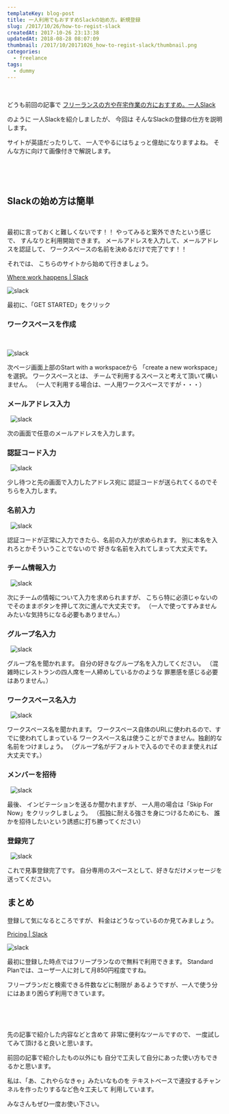 ```yaml
---
templateKey: blog-post
title: 一人利用でもおすすめSlackの始め方。新規登録
slug: /2017/10/26/how-to-regist-slack
createdAt: 2017-10-26 23:13:38
updatedAt: 2018-08-28 08:07:09
thumbnail: /2017/10/20171026_how-to-regist-slack/thumbnail.png
categories:
  - freelance
tags:
  - dummy
---
```


&nbsp;

どうも前回の記事で
<a href="https://ver-1-0.net/2017/10/23/self-slack/">フリーランスの方や在宅作業の方におすすめ。一人Slack</a>

のように
一人Slackを紹介しましたが、
今回は
そんなSlackの登録の仕方を説明します。

サイトが英語だったりして、
一人でやるにはちょっと億劫になりますよね。
そんな方に向けて画像付きで解説します。

&nbsp;
<div class="adsense-double-rect"></div>
&nbsp;
<h2 class="chapter">Slackの始め方は簡単</h2>
&nbsp;

最初に言っておくと難しくないです！！
やってみると案外できたという感じで、
すんなりと利用開始できます。
メールアドレスを入力して、メールアドレスを認証して、
ワークスペースの名前を決めるだけで完了です！！

それでは、
こちらのサイトから始めて行きましょう。

<a href="https://slack.com/" target="_blank">Where work happens | Slack</a>

<img class="post-image" src="https://statics.ver-1-0.net/uploads/2017/10/20171026_how-to-regist-slack/image1.png" alt="slack"/>

最初に、「GET STARTED」をクリック

### ワークスペースを作成
&nbsp;

<img class="post-image" src="https://statics.ver-1-0.net/uploads/2017/10/20171026_how-to-regist-slack/image2.png" alt="slack"/>

次ページ画面上部のStart with a workspaceから
「create a new workspace」を選択。
ワークスペースとは、
チームで利用するスペースと考えて頂いて構いません。
（一人で利用する場合は、一人用ワークスペースですが・・・）



### メールアドレス入力
&nbsp;
<img class="post-image" src="https://statics.ver-1-0.net/uploads/2017/10/20171026_how-to-regist-slack/image3.png" alt="slack"/>

次の画面で任意のメールアドレスを入力します。



### 認証コード入力
&nbsp;
<img class="post-image" src="https://statics.ver-1-0.net/uploads/2017/10/20171026_how-to-regist-slack/image4.png" alt="slack"/>

少し待つと先の画面で入力したアドレス宛に
認証コードが送られてくるのでそちらを入力します。

### 名前入力
&nbsp;
<img class="post-image" src="https://statics.ver-1-0.net/uploads/2017/10/20171026_how-to-regist-slack/image5.png" alt="slack"/>

認証コードが正常に入力できたら、名前の入力が求められます。
別に本名を入れろとかそういうことでないので
好きな名前を入れてしまって大丈夫です。

### チーム情報入力
&nbsp;
<img class="post-image" src="https://statics.ver-1-0.net/uploads/2017/10/20171026_how-to-regist-slack/image6.png" alt="slack"/>

次にチームの情報について入力を求められますが、
こちら特に必須じゃないのでそのままボタンを押して次に進んで大丈夫です。
（一人で使ってすみませんみたいな気持ちになる必要もありません。）

### グループ名入力
&nbsp;
<img class="post-image" src="https://statics.ver-1-0.net/uploads/2017/10/20171026_how-to-regist-slack/image7.png" alt="slack"/>

グループ名を聞かれます。
自分の好きなグループ名を入力してください。
（混雑時にレストランの四人席を一人締めしているかのような
罪悪感を感じる必要はありません。）


### ワークスペース名入力
&nbsp;
<img class="post-image" src="https://statics.ver-1-0.net/uploads/2017/10/20171026_how-to-regist-slack/image8.png" alt="slack"/>

ワークスペース名を聞かれます。
ワークスペース自体のURLに使われるので、すでに使われてしまっている
ワークスペース名は使うことができません。独創的な名前をつけましょう。
（グループ名がデフォルトで入るのでそのまま使えれば大丈夫です。）

### メンバーを招待
&nbsp;
<img class="post-image" src="https://statics.ver-1-0.net/uploads/2017/10/20171026_how-to-regist-slack/image9.png" alt="slack"/>

最後、
インビテーションを送るか聞かれますが、
一人用の場合は「Skip For Now」をクリックしましょう。
（孤独に耐える強さを身につけるためにも、
誰かを招待したいという誘惑に打ち勝ってください）

### 登録完了
&nbsp;
<img class="post-image" src="https://statics.ver-1-0.net/uploads/2017/10/20171026_how-to-regist-slack/image10.png" alt="slack"/>

これで見事登録完了です。
自分専用のスペースとして、好きなだけメッセージを送ってください。

<h2 class="chapter">まとめ</h2>

登録して気になるところですが、
料金はどうなっているのか見てみましょう。

<a href="https://slack.com/pricing" target="_blank">Pricing | Slack</a>

<img class="post-image" src="https://statics.ver-1-0.net/uploads/2017/10/20171026_how-to-regist-slack/image11.png" alt="slack"/>

最初に登録した時点ではフリープランなので無料で利用できます。
Standard Planでは、ユーザ一人に対して月850円程度ですね。

フリープランだと検索できる件数などに制限が
あるようですが、一人で使う分にはあまり困らず利用できています。

&nbsp;

&nbsp;

先の記事で紹介した内容などと含めて
非常に便利なツールですので、
一度試してみて頂けると良いと思います。

前回の記事で紹介したもの以外にも
自分で工夫して自分にあった使い方もできるかと思います。

私は、「あ、これやらなきゃ」みたいなものを
テキストベースで連投するチャンネルを作ったりするなど色々工夫して
利用しています。

みなさんもぜひ一度お使い下さい。

&nbsp;

<div class="adsense-double-rect"></div>
